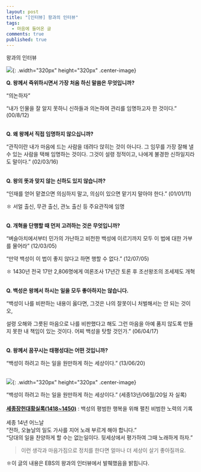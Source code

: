 ```yaml
---
layout: post
title: "[인터뷰] 왕과의 인터뷰"
tags: 
  - 마음에 들어온 글
comments: true
published: true
---
```


왕과의 인터뷰

![](https://lh3.googleusercontent.com/TtZjlJ47Tw5S16LcusdfMCbXs6i4EtZscGBZpiXJk8yu7sB7wVan8rJ77QPYYTqzkPrj4qXP_N9qAEpgbvs=w1000-no-tmp.jpg){: .width="320px" height="320px" .center-image}

**Q. 왕께서 즉위하시면서 가장 처음 하신 말씀은 무엇입니까?**

“의논하자”

“내가 인물을 잘 알지 못하니 신하들과 의논하여 관리를 임명하고자 한 것이다.” (00/8/12)
<br/><br/>
 

**Q. 왜 왕께서 직접 임명하지 않으십니까?**

“관직이란 내가 마음에 드는 사람을 데려다 앉히는 것이 아니다. 그 임무를 가장 잘해 낼 수 있는 사람을 택해 임명하는 것이다. 그것이 설령 정적이고, 나에게 불경한 신하일지라도 말이다.” (02/03/16)
<br/><br/>
 

**Q. 왕의 뜻과 맞지 않는 신하도 있지 않습니까?**

“인재를 얻어 맡겼으면 의심하지 말고, 의심이 있으면 맡기지 말아야 한다.” (01/01/11)

✽ 서얼 출신, 무관 출신, 관노 출신 등 주요관직에 임명
<br/><br/>
 

**Q. 개혁을 단행할 때 먼저 고려하는 것은 무엇입니까?**

“벼슬아치에서부터 민가의 가난하고 비천한 백성에 이르기까지 모두 이 법에 대한 가부를 물어라” (12/03/05)

“만약 백성이 이 법이 좋지 않다고 하면 행할 수 없다.” (12/07/05)

✽ 1430년 전국 17만 2,806명에게 여론조사 17년간 토론 후 조선왕조의 조세제도 개혁
<br/><br/>
 

**Q. 백성은 왕께서 하시는 일을 모두 좋아하지는 않습니다.**

“백성이 나를 비판하는 내용이 옳다면, 그것은 나의 잘못이니 처벌해서는 안 되는 것이오,

설령 오해와 그릇된 마음으로 나를 비판했다고 해도 그런 마음을 아예 품지 않도록 만들지 못한 내 책임이 있는 것이다. 어찌 백성을 탓할 것인가.” (06/04/17)
<br/><br/>
 

**Q. 왕께서 꿈꾸시는 태평성대는 어떤 것입니까?**

“백성이 하려고 하는 일을 원만하게 하는 세상이다.” (13/06/20)
<br/><br/>
 

![](https://lh3.googleusercontent.com/o0KP5N3qUWDkV0VivUG0jhThH6AvWSu4Btg1rE0UAK3JgE5VfYbn-Dt0yCUMjbIquRsR1igfUZ8y9WIRpnU=w1000-no-tmp.jpg){: .width="320px" height="320px" .center-image}

“백성이 하려고 하는 일을 원만하게 하는 세상이다.” (세종13년/06월/20일 자 실록)
<br/><br/>
**[세종장헌대황실록(1418~1450)](https://namu.wiki/w/세종실록)** : 백성의 평범한 행복을 위해 펼친 비범한 노력의 기록
<br/><br/>
세종 14년 어느날<br/>
“전하, 오늘날의 일도 가사를 지어 노래 부르게 해야 합니다.”<br/>
“당대의 일을 찬양하게 할 수는 없는일이다. 뒷세상에서 평가하여 그때 노래하게 하자.”
<br/>
> 이런 생각과 마음가짐으로 정치를 한다면 얼마나 더 세상이 살기 좋아질까요.

✽이 글의 내용은 EBS의 왕과의 인터뷰에서 발췌했음을 밝힘니다.